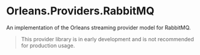 # Orleans.Providers.RabbitMQ
An implementation of the Orleans streaming provider model for RabbitMQ.
> This provider library is in early development and is not recommended for production usage.